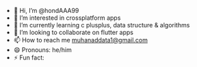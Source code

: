 - 👋 Hi, I’m @hondAAA99
- 👀 I’m interested in crossplatform apps
- 🌱 I’m currently learning c plusplus, data structure & algorithms
- 💞️ I’m looking to collaborate on flutter apps
- 📫 How to reach me muhanaddata1@gmail.com
- 😄 Pronouns: he/him
- ⚡ Fun fact: 

<!---
hondAAA99/hondAAA99 is a ✨ special ✨ repository because its `README.md` (this file) appears on your GitHub profile.
You can click the Preview link to take a look at your changes.
--->
